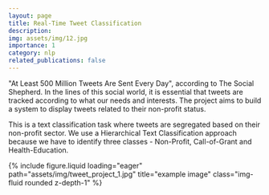 ```yaml
---
layout: page
title: Real-Time Tweet Classification
description: 
img: assets/img/12.jpg
importance: 1
category: nlp
related_publications: false
---
```


"At Least 500 Million Tweets Are Sent Every Day", according to The Social Shepherd. 
In the lines of this social world, it is essential that tweets are tracked according to what our needs and interests. The project aims to build a system to display tweets related to their non-profit status.

This is a text classification task where tweets are segregated based on their non-profit sector. We use a Hierarchical Text Classification approach because we have to identify three classes - Non-Profit, Call-of-Grant and Health-Education.

<div class="row">
    <div class="col-sm mt-3 mt-md-0">
        {% include figure.liquid loading="eager" path="assets/img/tweet_project_1.jpg" title="example image" class="img-fluid rounded z-depth-1" %}
    </div>
</div>
